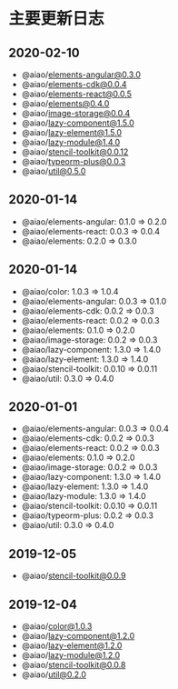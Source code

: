 # 主要更新日志

## 2020-02-10

- @aiao/elements-angular@0.3.0
- @aiao/elements-cdk@0.0.4
- @aiao/elements-react@0.0.5
- @aiao/elements@0.4.0
- @aiao/image-storage@0.0.4
- @aiao/lazy-component@1.5.0
- @aiao/lazy-element@1.5.0
- @aiao/lazy-module@1.4.0
- @aiao/stencil-toolkit@0.0.12
- @aiao/typeorm-plus@0.0.3
- @aiao/util@0.5.0

## 2020-01-14

- @aiao/elements-angular: 0.1.0 => 0.2.0
- @aiao/elements-react: 0.0.3 => 0.0.4
- @aiao/elements: 0.2.0 => 0.3.0

## 2020-01-14

- @aiao/color: 1.0.3 => 1.0.4
- @aiao/elements-angular: 0.0.3 => 0.1.0
- @aiao/elements-cdk: 0.0.2 => 0.0.3
- @aiao/elements-react: 0.0.2 => 0.0.3
- @aiao/elements: 0.1.0 => 0.2.0
- @aiao/image-storage: 0.0.2 => 0.0.3
- @aiao/lazy-component: 1.3.0 => 1.4.0
- @aiao/lazy-element: 1.3.0 => 1.4.0
- @aiao/stencil-toolkit: 0.0.10 => 0.0.11
- @aiao/util: 0.3.0 => 0.4.0

## 2020-01-01

- @aiao/elements-angular: 0.0.3 => 0.0.4
- @aiao/elements-cdk: 0.0.2 => 0.0.3
- @aiao/elements-react: 0.0.2 => 0.0.3
- @aiao/elements: 0.1.0 => 0.2.0
- @aiao/image-storage: 0.0.2 => 0.0.3
- @aiao/lazy-component: 1.3.0 => 1.4.0
- @aiao/lazy-element: 1.3.0 => 1.4.0
- @aiao/lazy-module: 1.3.0 => 1.4.0
- @aiao/stencil-toolkit: 0.0.10 => 0.0.11
- @aiao/typeorm-plus: 0.0.2 => 0.0.3
- @aiao/util: 0.3.0 => 0.4.0

## 2019-12-05

- @aiao/stencil-toolkit@0.0.9

## 2019-12-04

- @aiao/color@1.0.3
- @aiao/lazy-component@1.2.0
- @aiao/lazy-element@1.2.0
- @aiao/lazy-module@1.2.0
- @aiao/stencil-toolkit@0.0.8
- @aiao/util@0.2.0
